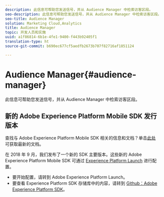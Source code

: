 ```yaml
---
description: 此信息可帮助您发送信号，并从 Audience Manager 中检索访客区段。
seo-description: 此信息可帮助您发送信号，并从 Audience Manager 中检索访客区段。
seo-title: Audience Manager
solution: Marketing Cloud,Analytics
title: Audience Manager
topic: 开发人员和实施
uuid: a1f86814-6b1e-4fe1-9400-f443b92405f1
translation-type: ht
source-git-commit: b690ec677cf5aedfb2673b707f82716af1851124

---
```



# Audience Manager{#audience-manager}

此信息可帮助您发送信号，并从 Audience Manager 中检索访客区段。

## 新的 Adobe Experience Platform Mobile SDK 发行版本

查找与 Adobe Experience Platform Mobile SDK 相关的信息和文档？单击[此处](https://aep-sdks.gitbook.io/docs/)可获取最新的文档。

在 2018 年 9 月，我们发布了一个新的 SDK 主要版本。这些新的 Adobe Experience Platform Mobile SDK 可通过 [Experience Platform Launch](https://www.adobe.com/cn/experience-platform/launch.html) 进行配置。

* 要开始配置，请转到 Adobe Experience Platform Launch。
* 要查看 Experience Platform SDK 存储库中的内容，请转到 [Github：Adobe Experience Platform SDK](https://github.com/Adobe-Marketing-Cloud/acp-sdks)。

